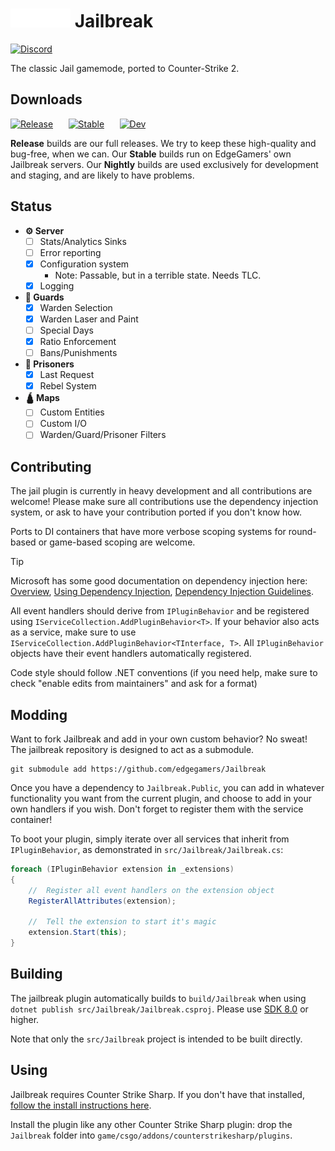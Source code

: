 ﻿# ![EdgeGamers](assets/ego_text.webp) Jailbreak

[![Discord](https://img.shields.io/discord/161245089774043136?style=for-the-badge&logo=discord&logoColor=%23ffffff&label=Discord&color=%235865F2
)](https://edgm.rs/discord)

The classic Jail gamemode, ported to Counter-Strike 2.

## Downloads

[![Release](https://img.shields.io/badge/Release-mediumseagreen?style=for-the-badge&logo=onlyoffice
)](https://github.com/edgegamers/Jailbreak/releases/)⠀⠀
[![Stable](https://img.shields.io/badge/Stable-orangered?style=for-the-badge&logo=onlyoffice)](https://nightly.link/edgegamers/Jailbreak/workflows/nightly/main/jailbreak-nightly)⠀⠀
[![Dev](https://img.shields.io/badge/Nightly-slateblue?style=for-the-badge&logo=onlyoffice
)](https://nightly.link/edgegamers/Jailbreak/workflows/nightly/dev/jailbreak-nightly)

**Release** builds are our full releases. We try to keep these high-quality and bug-free, when we can.
Our **Stable** builds run on EdgeGamers' own Jailbreak servers. 
Our **Nightly** builds are used exclusively for development and staging, and are likely to have problems.

## Status

- **⚙️ Server**
  - [ ] Stats/Analytics Sinks
  - [ ] Error reporting
  - [x] Configuration system
      - Note: Passable, but in a terrible state. Needs TLC.
  - [x] Logging
- **👮 Guards**
  - [x] Warden Selection
  - [x] Warden Laser and Paint
  - [ ] Special Days
  - [x] Ratio Enforcement
  - [ ] Bans/Punishments
- **🎃 Prisoners**
  - [x] Last Request
  - [x] Rebel System
- **🛕 Maps**
  - [ ] Custom Entities
  - [ ] Custom I/O
  - [ ] Warden/Guard/Prisoner Filters

## Contributing

The jail plugin is currently in heavy development and all contributions are welcome!
Please make sure all contributions use the dependency injection system, or ask to have your contribution
ported if you don't know how.

Ports to DI containers that have more verbose scoping systems for round-based or game-based scoping are welcome.

> [!TIP]
> Microsoft has some good documentation on dependency injection here: 
> [Overview](https://learn.microsoft.com/en-us/dotnet/core/extensions/dependency-injection),
> [Using Dependency Injection](https://learn.microsoft.com/en-us/dotnet/core/extensions/dependency-injection-usage),
> [Dependency Injection Guidelines](https://learn.microsoft.com/en-us/dotnet/core/extensions/dependency-injection-guidelines).

All event handlers should derive from `IPluginBehavior` and be registered using
`IServiceCollection.AddPluginBehavior<T>`. If your behavior also acts as a service,
make sure to use `IServiceCollection.AddPluginBehavior<TInterface, T>`. All `IPluginBehavior` objects
have their event handlers automatically registered.

Code style should follow .NET conventions
(if you need help, make sure to check "enable edits from maintainers" and ask for a format)

## Modding

Want to fork Jailbreak and add in your own custom behavior? No sweat!
The jailbreak repository is designed to act as a submodule.

```shell
git submodule add https://github.com/edgegamers/Jailbreak 
```

Once you have a dependency to `Jailbreak.Public`, you can add in whatever functionality
you want from the current plugin, and choose to add in your own handlers if you wish.
Don't forget to register them with the service container!

To boot your plugin, simply iterate over all services that inherit from `IPluginBehavior`,
as demonstrated in `src/Jailbreak/Jailbreak.cs`:

```cs
foreach (IPluginBehavior extension in _extensions)
{
    //	Register all event handlers on the extension object
    RegisterAllAttributes(extension);

    //	Tell the extension to start it's magic
    extension.Start(this);
}
```

## Building

The jailbreak plugin automatically builds to `build/Jailbreak` when using `dotnet publish src/Jailbreak/Jailbreak.csproj`.
Please use [SDK 8.0](https://dotnet.microsoft.com/en-us/download/dotnet/8.0) or higher.

Note that only the `src/Jailbreak` project is intended to be built directly.

## Using

Jailbreak requires Counter Strike Sharp. If you don't have that installed, [follow the
install instructions here](https://docs.cssharp.dev/docs/guides/getting-started.html).

Install the plugin like any other Counter Strike Sharp plugin: drop the `Jailbreak` folder into
`game/csgo/addons/counterstrikesharp/plugins`.

